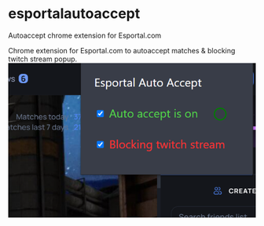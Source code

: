 # esportalautoaccept
Autoaccept chrome extension for Esportal.com

Chrome extension for Esportal.com to autoaccept matches & blocking twitch stream popup.
![Extension](readme/screenshot.png)